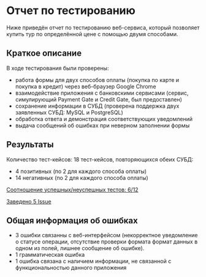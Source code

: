 # Отчет по тестированию
Ниже приведён отчет по тестированию веб-сервиса, который позволяет купить тур по определённой цене с помощью двумя способами.

## Краткое описание
В ходе тестирования были проверены:
   * работа формы для двух способов оплаты (покупка по карте и покупка в кредит) через веб-браузер Google Chrome
   * взаимодействие приложения с банковскими сервисами (сервис, симулирующий Payment Gate и Credit Gate, был предоставлен)
   * сохранение информации в СУБД (проверена поддержка двух заявленных СУБД: MySQL и PostgreSQL)
   * обработка ответа и демонстрация соответствующих уведомлений
   * выдача сообщений об ошибках при неверном заполнении формы
 

## Результаты
 Количество тест-кейсов: 18 тест-кейсов, повторяющихся обеих СУБД:
* 4 позитивных (по 2 для каждого способа оплаты)
* 14 негативных (по 2 для каждого способа оплаты)

[Соотношение успешных/неуспешных тестов: 6/12](https://prnt.sc/t4bvta)

[Заведено 5 Issue](https://github.com/mkovarsky/QADiploma/issues)
 

## Общая информация об ошибках
* 3 ошибки связанны с веб-интерфейсом (некорректное уведомление о статусе операции, отсутствие проверки формата формат данных в одном из полей, лишнее сообщение об ошибке).
* 1 грамматическая ошибка
* 1 ошибка связана с наличием информации, не связанной с функциональностью данного приложения



 
